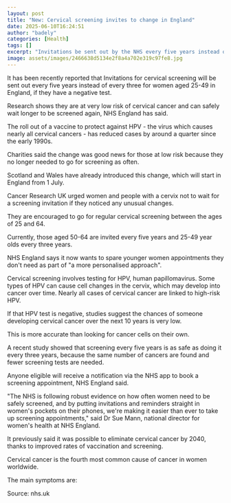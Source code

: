 ```yaml
---
layout: post
title: "New: Cervical screening invites to change in England"
date: 2025-06-10T16:24:51
author: "badely"
categories: [Health]
tags: []
excerpt: "Invitations be sent out by the NHS every five years instead of every three for women aged 25-49 in England, if they have a negative test."
image: assets/images/2466638d5134e2f8a4a702e319c97fe8.jpg
---
```


It has been recently reported that Invitations for cervical screening will be sent out every five years instead of every three for women aged 25-49 in England, if they have a negative test.

Research shows they are at very low risk of cervical cancer and can safely wait longer to be screened again, NHS England has said.

The roll out of a vaccine to protect against HPV - the virus which causes nearly all cervical cancers - has reduced cases by around a quarter since the early 1990s.

Charities said the change was good news for those at low risk because they no longer needed to go for screening as often.

Scotland and Wales have already introduced this change, which will start in England  from 1 July.

Cancer Research UK urged women and people with a cervix not to wait for a screening invitation if they noticed any unusual changes.

They are encouraged to go for regular cervical screening between the ages of 25 and 64. 

Currently, those aged 50-64 are invited every five years and 25-49 year olds every three years.

NHS England says it now wants to spare younger women appointments they don't need as part of "a more personalised approach".

Cervical screening involves testing for HPV, human papillomavirus. Some types of HPV can cause cell changes in the cervix, which may develop into cancer over time. Nearly all cases of cervical cancer are linked to high-risk HPV.

If that HPV test is negative, studies suggest the chances of someone developing cervical cancer over the next 10 years is very low.

This is more accurate than looking for cancer cells on their own.

A recent study showed that screening every five years is as safe as doing it every three years, because the same number of cancers are found and fewer screening tests are needed.

Anyone eligible will receive a notification via the NHS app to book a screening appointment, NHS England said.

"The NHS is following robust evidence on how often women need to be safely screened, and by putting invitations and reminders straight in women's pockets on their phones, we're making it easier than ever to take up screening appointments," said Dr Sue Mann, national director for women's health at NHS England.

It previously said it was possible to eliminate cervical cancer by 2040, thanks to improved rates of vaccination and screening.

Cervical cancer is the fourth most common cause of cancer in women worldwide.

The main symptoms are:

Source: nhs.uk

